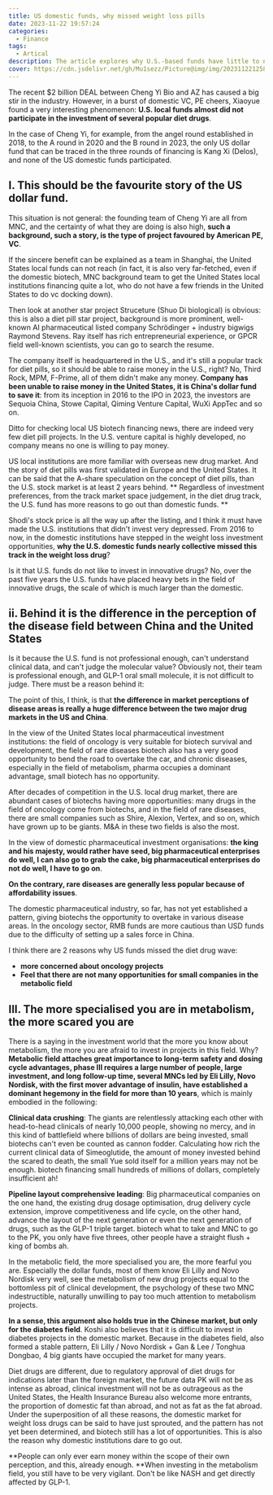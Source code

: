 ```yaml
---
title: US domestic funds, why missed weight loss pills
date: 2023-11-22 19:57:24
categories:
  - Finance
tags:
  - Artical
description: The article explores why U.S.-based funds have little to no involvement in the weight loss drug investment space, and points to the difference in perception between the two major drug markets in China and the United States as one of the reasons.
cover: https://cdn.jsdelivr.net/gh/Mu1sezz/Picture@img/img/20231122125829.png
---
```


The recent $2 billion DEAL between Cheng Yi Bio and AZ has caused a big stir in the industry. However, in a burst of domestic VC, PE cheers, Xiaoyue found a very interesting phenomenon: **U.S. local funds almost did not participate in the investment of several popular diet drugs**.

In the case of Cheng Yi, for example, from the angel round established in 2018, to the A round in 2020 and the B round in 2023, the only US dollar fund that can be traced in the three rounds of financing is Kang Xi (Delos), and none of the US domestic funds participated.

## I. This should be the favourite story of the US dollar fund.

This situation is not general: the founding team of Cheng Yi are all from MNC, and the certainty of what they are doing is also high, **such a background, such a story, is the type of project favoured by American PE, VC**.

If the sincere benefit can be explained as a team in Shanghai, the United States local funds can not reach (in fact, it is also very far-fetched, even if the domestic biotech, MNC background team to get the United States local institutions financing quite a lot, who do not have a few friends in the United States to do vc docking down).

Then look at another star project Struceture (Shuo Di biological) is obvious: this is also a diet pill star project, background is more prominent, well-known AI pharmaceutical listed company Schrödinger + industry bigwigs Raymond Stevens. Ray itself has rich entrepreneurial experience, or GPCR field well-known scientists, you can go to search the resume.

The company itself is headquartered in the U.S., and it's still a popular track for diet pills, so it should be able to raise money in the U.S., right? No, Third Rock, MPM, F-Prime, all of them didn't make any money. **Company has been unable to raise money in the United States, it is China's dollar fund to save it**: from its inception in 2016 to the IPO in 2023, the investors are Sequoia China, Stowe Capital, Qiming Venture Capital, WuXi AppTec and so on.

Ditto for checking local US biotech financing news, there are indeed very few diet pill projects. In the U.S. venture capital is highly developed, no company means no one is willing to pay money.

US local institutions are more familiar with overseas new drug market. And the story of diet pills was first validated in Europe and the United States. It can be said that the A-share speculation on the concept of diet pills, than the U.S. stock market is at least 2 years behind. ** Regardless of investment preferences, from the track market space judgement, in the diet drug track, the U.S. fund has more reasons to go out than domestic funds. **

Shodi's stock price is all the way up after the listing, and I think it must have made the U.S. institutions that didn't invest very depressed. From 2016 to now, in the domestic institutions have stepped in the weight loss investment opportunities, **why the U.S. domestic funds nearly collective missed this track in the weight loss drug**?

Is it that U.S. funds do not like to invest in innovative drugs? No, over the past five years the U.S. funds have placed heavy bets in the field of innovative drugs, the scale of which is much larger than the domestic.

## ii. Behind it is the difference in the perception of the disease field between China and the United States

Is it because the U.S. fund is not professional enough, can't understand clinical data, and can't judge the molecular value? Obviously not, their team is professional enough, and GLP-1 oral small molecule, it is not difficult to judge. There must be a reason behind it:

The point of this, I think, is that **the difference in market perceptions of disease areas is really a huge difference between the two major drug markets in the US and China**.

In the view of the United States local pharmaceutical investment institutions: the field of oncology is very suitable for biotech survival and development, the field of rare diseases biotech also has a very good opportunity to bend the road to overtake the car, and chronic diseases, especially in the field of metabolism, pharma occupies a dominant advantage, small biotech has no opportunity.

After decades of competition in the U.S. local drug market, there are abundant cases of biotechs having more opportunities: many drugs in the field of oncology come from biotechs, and in the field of rare diseases, there are small companies such as Shire, Alexion, Vertex, and so on, which have grown up to be giants. M&A in these two fields is also the most.

In the view of domestic pharmaceutical investment organisations: **the king and his majesty, would rather have seed, big pharmaceutical enterprises do well, I can also go to grab the cake, big pharmaceutical enterprises do not do well, I have to go on**.

 **On the contrary, rare diseases are generally less popular because of affordability issues**.

The domestic pharmaceutical industry, so far, has not yet established a pattern, giving biotechs the opportunity to overtake in various disease areas. In the oncology sector, RMB funds are more cautious than USD funds due to the difficulty of setting up a sales force in China.

I think there are 2 reasons why US funds missed the diet drug wave:

- **more concerned about oncology projects**
- **Feel that there are not many opportunities for small companies in the metabolic field**


## III. The more specialised you are in metabolism, the more scared you are

There is a saying in the investment world that the more you know about metabolism, the more you are afraid to invest in projects in this field. Why? **Metabolic field attaches great importance to long-term safety and dosing cycle advantages, phase III requires a large number of people, large investment, and long follow-up time, several MNCs led by Eli Lilly, Novo Nordisk, with the first mover advantage of insulin, have established a dominant hegemony in the field for more than 10 years**, which is mainly embodied in the following:

**Clinical data crushing**: The giants are relentlessly attacking each other with head-to-head clinicals of nearly 10,000 people, showing no mercy, and in this kind of battlefield where billions of dollars are being invested, small biotechs can't even be counted as cannon fodder. Calculating how rich the current clinical data of Simeoglutide, the amount of money invested behind the scared to death, the small Yue sold itself for a million years may not be enough. biotech financing small hundreds of millions of dollars, completely insufficient ah!

**Pipeline layout comprehensive leading**: Big pharmaceutical companies on the one hand, the existing drug dosage optimisation, drug delivery cycle extension, improve competitiveness and life cycle, on the other hand, advance the layout of the next generation or even the next generation of drugs, such as the GLP-1 triple target. biotech what to take and MNC to go to the PK, you only have five threes, other people have a straight flush + king of bombs ah.

In the metabolic field, the more specialised you are, the more fearful you are. Especially the dollar funds, most of them know Eli Lilly and Novo Nordisk very well, see the metabolism of new drug projects equal to the bottomless pit of clinical development, the psychology of these two MNC indestructible, naturally unwilling to pay too much attention to metabolism projects.

**In a sense, this argument also holds true in the Chinese market, but only for the diabetes field**. Koshi also believes that it is difficult to invest in diabetes projects in the domestic market. Because in the diabetes field, also formed a stable pattern, Eli Lilly / Novo Nordisk + Gan & Lee / Tonghua Dongbao, 4 big giants have occupied the market for many years.

Diet drugs are different, due to regulatory approval of diet drugs for indications later than the foreign market, the future data PK will not be as intense as abroad, clinical investment will not be as outrageous as the United States, the Health Insurance Bureau also welcome more entrants, the proportion of domestic fat than abroad, and not as fat as the fat abroad. Under the superposition of all these reasons, the domestic market for weight loss drugs can be said to have just sprouted, and the pattern has not yet been determined, and biotech still has a lot of opportunities. This is also the reason why domestic institutions dare to go out.

**People can only ever earn money within the scope of their own perception, and this, already enough. **When investing in the metabolism field, you still have to be very vigilant. Don't be like NASH and get directly affected by GLP-1.
